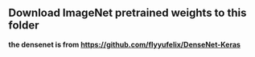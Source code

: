 ## Download ImageNet pretrained weights to this folder
**the densenet is from https://github.com/flyyufelix/DenseNet-Keras**
